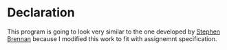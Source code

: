 # Declaration
This program is going to look very similar to the one developed by [Stephen Brennan](https://github.com/brenns10/lsh) because I modified this work to fit with assignemnt specification.
